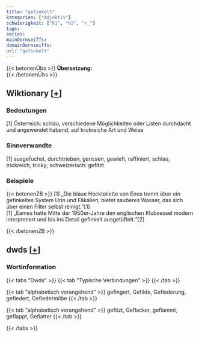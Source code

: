 ```yaml
---
title: "gefinkelt"
kategorien: ["Adjektiv"]
schwierigkeit: ["k1", "h2", "r_"]
tags:
series:
mainDornseiffs:
domainDornseiffs:
url: "gefinkelt"
---
```


{{< betonenÜbs >}}
**Übersetzung:**  
{{< /betonenÜbs >}}

## Wiktionary [[+](https://de.wiktionary.org/wiki/gefinkelt)]

### Bedeutungen
[1] Österreich: schlau, verschiedene Möglichkeiten oder Listen durchdacht und angewendet habend, auf trickreiche Art und Weise  

### Sinnverwandte
[1] ausgefuchst, durchtrieben, gerissen, gewieft, raffiniert, schlau, trickreich, tricky; schweizerisch: gefitzt  

### Beispiele
{{< betonenZB >}}
[1] „Die blaue Hocktoilette von Eoos trennt über ein gefinkeltes System Urin und Fäkalien, bietet sauberes Wasser, das sich über einen Filter selbst reinigt.“[1]  
[1] „Eames hatte Mitte der 1950er-Jahre den englischen Klubsessel modern interpretiert und bis ins Detail gefinkelt ausgetüftelt.“[2]  

{{< /betonenZB >}}


## dwds [[+](https://www.dwds.de/wb/gefinkelt)]

### Wortinformation
{{< tabs "Dwds" >}}
{{< tab "Typische Verbindungen" >}}
{{< /tab >}}

{{< tab "alphabetisch vorangehend" >}}
gefingert, Gefilde, Gefiederung, gefiedert, Gefiedermilbe
{{< /tab >}}

{{< tab "alphabetisch vorangehend" >}}
gefitzt, Geflacker, geflammt, geflappt, Geflatter
{{< /tab >}}

{{< /tabs >}}

